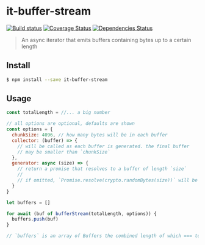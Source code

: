 # it-buffer-stream

[![Build status](https://travis-ci.org/achingbrain/it-buffer-stream.svg?branch=master)](https://travis-ci.org/achingbrain/it-buffer-stream?branch=master) [![Coverage Status](https://coveralls.io/repos/github/achingbrain/it-buffer-stream/badge.svg?branch=master)](https://coveralls.io/github/achingbrain/it-buffer-stream?branch=master) [![Dependencies Status](https://david-dm.org/achingbrain/it-buffer-stream/status.svg)](https://david-dm.org/achingbrain/it-buffer-stream)

> An async iterator that emits buffers containing bytes up to a certain length

## Install

```sh
$ npm install --save it-buffer-stream
```

## Usage

```javascript
const totalLength = //... a big number

// all options are optional, defaults are shown
const options = {
  chunkSize: 4096, // how many bytes will be in each buffer
  collector: (buffer) => {
    // will be called as each buffer is generated. the final buffer
    // may be smaller than `chunkSize`
  },
  generator: async (size) => {
    // return a promise that resolves to a buffer of length `size`
    //
    // if omitted, `Promise.resolve(crypto.randomBytes(size))` will be used
  }
}

let buffers = []

for await (buf of bufferStream(totalLength, options)) {
  buffers.push(buf)
}

// `buffers` is an array of Buffers the combined length of which === totalLength
```
